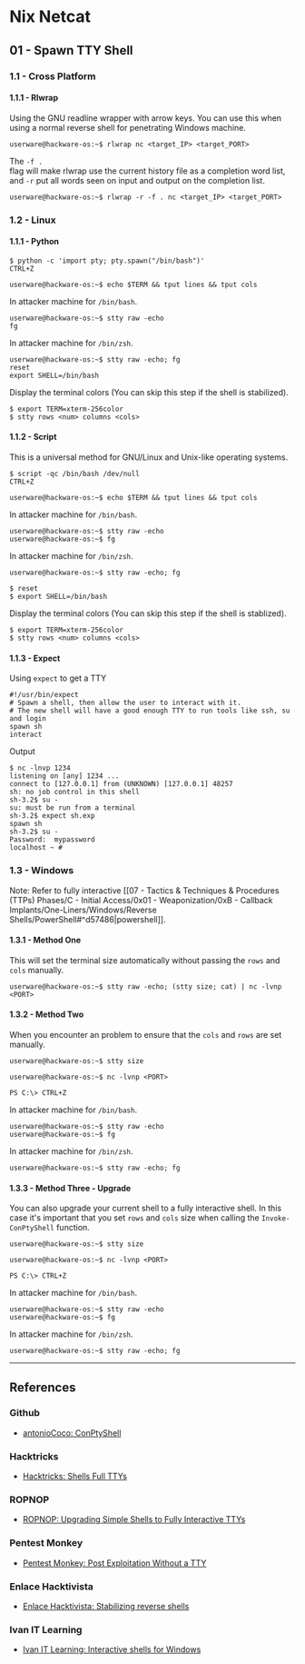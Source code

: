 # Nix Netcat

## 01 - Spawn TTY Shell

### 1.1 - Cross Platform

#### 1.1.1 - Rlwrap

Using the GNU readline wrapper with arrow keys. You can use this when using a normal reverse shell for penetrating Windows machine.

```
userware@hackware-os:~$ rlwrap nc <target_IP> <target_PORT>
```

The `-f .` flag will make rlwrap use the current history file as a completion word list, and `-r` put all words seen on input and output on the completion list.

```
userware@hackware-os:~$ rlwrap -r -f . nc <target_IP> <target_PORT>
```

### 1.2 - Linux

#### 1.1.1 - Python

```
$ python -c 'import pty; pty.spawn("/bin/bash")'
CTRL+Z

userware@hackware-os:~$ echo $TERM && tput lines && tput cols
```

In attacker machine for `/bin/bash`.

```
userware@hackware-os:~$ stty raw -echo
fg
```

In attacker machine for `/bin/zsh`.

```
userware@hackware-os:~$ stty raw -echo; fg
reset
export SHELL=/bin/bash
```

Display the terminal colors (You can skip this step if the shell is stabilized).

```
$ export TERM=xterm-256color
$ stty rows <num> columns <cols>
```

#### 1.1.2 - Script

This is a universal method for GNU/Linux and Unix-like operating systems.

```
$ script -qc /bin/bash /dev/null
CTRL+Z

userware@hackware-os:~$ echo $TERM && tput lines && tput cols
```

In attacker machine for `/bin/bash`.

```
userware@hackware-os:~$ stty raw -echo
userware@hackware-os:~$ fg
```

In attacker machine for `/bin/zsh`.

```
userware@hackware-os:~$ stty raw -echo; fg

$ reset
$ export SHELL=/bin/bash
```

Display the terminal colors (You can skip this step if the shell is stablized).

```
$ export TERM=xterm-256color
$ stty rows <num> columns <cols>
```

#### 1.1.3 - Expect

Using `expect` to get a TTY

```
#!/usr/bin/expect
# Spawn a shell, then allow the user to interact with it.
# The new shell will have a good enough TTY to run tools like ssh, su and login
spawn sh
interact
```

Output

```
$ nc -lnvp 1234
listening on [any] 1234 ...
connect to [127.0.0.1] from (UNKNOWN) [127.0.0.1] 48257
sh: no job control in this shell
sh-3.2$ su -
su: must be run from a terminal
sh-3.2$ expect sh.exp
spawn sh
sh-3.2$ su -
Password:  mypassword
localhost ~ #
```

### 1.3 - Windows

Note: Refer to fully interactive [[07 - Tactics & Techniques & Procedures (TTPs) Phases/C - Initial Access/0x01 - Weaponization/0xB - Callback Implants/One-Liners/Windows/Reverse Shells/PowerShell#^d57486|powershell]].

#### 1.3.1 - Method One

This will set the terminal size automatically without passing the `rows` and `cols` manually.

```
userware@hackware-os:~$ stty raw -echo; (stty size; cat) | nc -lvnp <PORT>
```

#### 1.3.2 - Method Two

When you encounter an problem to ensure that the `cols` and `rows` are set manually.

```
userware@hackware-os:~$ stty size

userware@hackware-os:~$ nc -lvnp <PORT>

PS C:\> CTRL+Z
```

In attacker machine for `/bin/bash`.

```
userware@hackware-os:~$ stty raw -echo
userware@hackware-os:~$ fg
```

In attacker machine for `/bin/zsh`.

```
userware@hackware-os:~$ stty raw -echo; fg
```

#### 1.3.3 - Method Three - Upgrade

You can also upgrade your current shell to a fully interactive shell. In this case it's important that you set `rows` and `cols` size when calling the `Invoke-ConPtyShell` function.

```
userware@hackware-os:~$ stty size

userware@hackware-os:~$ nc -lvnp <PORT>

PS C:\> CTRL+Z
```

In attacker machine for `/bin/bash`.

```
userware@hackware-os:~$ stty raw -echo
userware@hackware-os:~$ fg
```

In attacker machine for `/bin/zsh`.

```
userware@hackware-os:~$ stty raw -echo; fg
```

---
## References

### Github

- [antonioCoco: ConPtyShell](https://github.com/antonioCoco/ConPtyShell)

### Hacktricks

- [Hacktricks: Shells Full TTYs](https://book.hacktricks.wiki/en/generic-hacking/reverse-shells/full-ttys.html)

### ROPNOP

- [ROPNOP: Upgrading Simple Shells to Fully Interactive TTYs](https://blog.ropnop.com/upgrading-simple-shells-to-fully-interactive-ttys/)

### Pentest Monkey

- [Pentest Monkey: Post Exploitation Without a TTY](https://pentestmonkey.net/blog/post-exploitation-without-a-tty)

### Enlace Hacktivista

- [Enlace Hacktivista: Stabilizing reverse shells](https://enlacehacktivista.org/index.php?title=Stabilizing_reverse_shells)

### Ivan IT Learning

- [Ivan IT Learning: Interactive shells for Windows](https://ivanitlearning.wordpress.com/2021/04/27/interactive-shells-for-windows/)